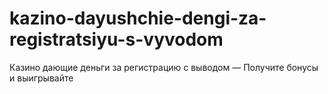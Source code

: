 # kazino-dayushchie-dengi-za-registratsiyu-s-vyvodom
Казино дающие деньги за регистрацию с выводом — Получите бонусы и выигрывайте
